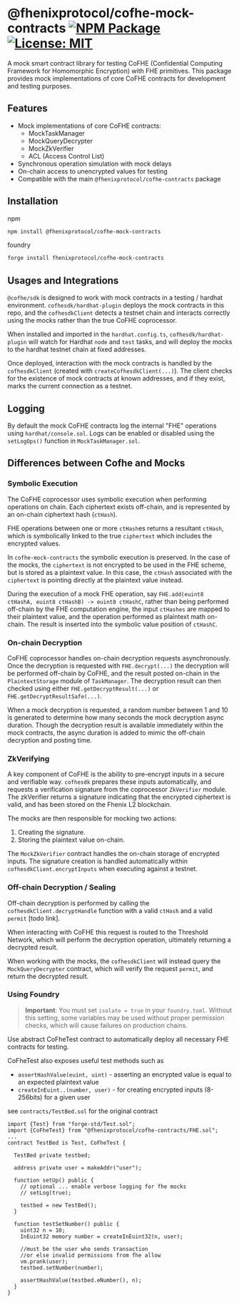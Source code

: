 # @fhenixprotocol/cofhe-mock-contracts [![NPM Package][npm-badge]][npm] [![License: MIT][license-badge]][license]

[npm]: https://www.npmjs.com/package/@fhenixprotocol/cofhe-mock-contracts
[npm-badge]: https://img.shields.io/npm/v/@fhenixprotocol/cofhe-mock-contracts.svg
[license]: https://opensource.org/licenses/MIT
[license-badge]: https://img.shields.io/badge/License-MIT-blue.svg

A mock smart contract library for testing CoFHE (Confidential Computing Framework for Homomorphic Encryption) with FHE primitives. This package provides mock implementations of core CoFHE contracts for development and testing purposes.

## Features

- Mock implementations of core CoFHE contracts:
  - MockTaskManager
  - MockQueryDecrypter
  - MockZkVerifier
  - ACL (Access Control List)
- Synchronous operation simulation with mock delays
- On-chain access to unencrypted values for testing
- Compatible with the main `@fhenixprotocol/cofhe-contracts` package

## Installation

npm

```bash
npm install @fhenixprotocol/cofhe-mock-contracts
```

foundry

```bash
forge install fhenixprotocol/cofhe-mock-contracts
```

## Usages and Integrations

`@cofhe/sdk` is designed to work with mock contracts in a testing / hardhat environment. `cofhesdk/hardhat-plugin` deploys the mock contracts in this repo, and the `cofhesdkClient` detects a testnet chain and interacts correctly using the mocks rather than the true CoFHE coprocessor.

When installed and imported in the `hardhat.config.ts`, `cofhesdk/hardhat-plugin` will watch for Hardhat `node` and `test` tasks, and will deploy the mocks to the hardhat testnet chain at fixed addresses.

Once deployed, interaction with the mock contracts is handled by the `cofhesdkClient` (created with `createCofhesdkClient(...)`). The client checks for the existence of mock contracts at known addresses, and if they exist, marks the current connection as a testnet.

## Logging

By default the mock CoFHE contracts log the internal "FHE" operations using `hardhat/console.sol`. Logs can be enabled or disabled using the `setLogOps()` function in `MockTaskManager.sol`.

## Differences between Cofhe and Mocks

### Symbolic Execution

The CoFHE coprocessor uses symbolic execution when performing operations on chain. Each ciphertext exists off-chain, and is represented by an on-chain ciphertext hash (`ctHash`).

FHE operations between one or more `ctHash`es returns a resultant `ctHash`, which is symbolically linked to the true `ciphertext` which includes the encrypted values.

In `cofhe-mock-contracts` the symbolic execution is preserved. In the case of the mocks, the `ciphertext` is not encrypted to be used in the FHE scheme, but is stored as a plaintext value. In this case, the `ctHash` associated with the `ciphertext` is pointing directly at the plaintext value instead.

During the execution of a mock FHE operation, say `FHE.add(euint8 ctHashA, euint8 ctHashB) -> euint8 ctHashC`, rather than being performed off-chain by the FHE computation engine, the input `ctHashes` are mapped to their plaintext value, and the operation performed as plaintext math on-chain. The result is inserted into the symbolic value position of `ctHashC`.

### On-chain Decryption

CoFHE coprocessor handles on-chain decryption requests asynchronously. Once the decryption is requested with `FHE.decrypt(...)` the decryption will be performed off-chain by CoFHE, and the result posted on-chain in the `PlaintextStorage` module of `TaskManager`. The decryption result can then checked using either `FHE.getDecryptResult(...)` or `FHE.getDecryptResultSafe(...)`.

When a mock decryption is requested, a random number between 1 and 10 is generated to determine how many seconds the mock decryption async duration. Though the decryption result is available immediately within the mock contracts, the async duration is added to mimic the off-chain decryption and posting time.

### ZkVerifying

A key component of CoFHE is the ability to pre-encrypt inputs in a secure and verifiable way. `cofhesdk` prepares these inputs automatically, and requests a verification signature from the coprocessor `ZkVerifier` module. The zkVerifier returns a signature indicating that the encrypted ciphertext is valid, and has been stored on the Fhenix L2 blockchain.

The mocks are then responsible for mocking two actions:

1. Creating the signature.
2. Storing the plaintext value on-chain.

The `MockZkVerifier` contract handles the on-chain storage of encrypted inputs. The signature creation is handled automatically within `cofhesdkClient.encryptInputs` when executing against a testnet.

### Off-chain Decryption / Sealing

Off-chain decryption is performed by calling the `cofhesdkClient.decryptHandle` function with a valid `ctHash` and a valid `permit` [todo link].

When interacting with CoFHE this request is routed to the Threshold Network, which will perform the decryption operation, ultimately returning a decrypted result.

When working with the mocks, the `cofhesdkClient` will instead query the `MockQueryDecrypter` contract, which will verify the request `permit`, and return the decrypted result.

### Using Foundry

> **Important**: You must set `isolate = true` in your `foundry.toml`. Without this setting, some variables may be used without proper permission checks, which will cause failures on production chains.

Use abstract CoFheTest contract to automatically deploy all necessary FHE contracts for testing.

CoFheTest also exposes useful test methods such as

- `assertHashValue(euint, uint)` - asserting an encrypted value is equal to an expected plaintext value
- `createInEuint..(number, user)` - for creating encrypted inputs (8-256bits) for a given user

see `contracts/TestBed.sol` for the original contract

```solidity
import {Test} from "forge-std/Test.sol";
import {CoFheTest} from "@fhenixprotocol/cofhe-contracts/FHE.sol";
...
contract TestBed is Test, CoFheTest {

  TestBed private testbed;

  address private user = makeAddr("user");

  function setUp() public {
    // optional ... enable verbose logging for fhe mocks
    // setLog(true);

    testbed = new TestBed();
  }

  function testSetNumber() public {
    uint32 n = 10;
    InEuint32 memory number = createInEuint32(n, user);

    //must be the user who sends transaction
    //or else invalid permissions from fhe allow
    vm.prank(user);
    testbed.setNumber(number);

    assertHashValue(testbed.eNumber(), n);
  }
}
```
